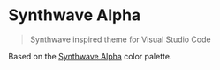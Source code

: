 # Synthwave Alpha
> Synthwave inspired theme for Visual Studio Code

Based on the [Synthwave Alpha](https://github.com/vikpe/synthwave-alpha/) color palette.
